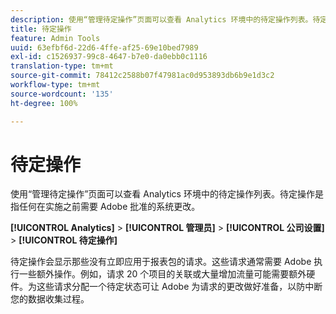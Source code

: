 ```yaml
---
description: 使用“管理待定操作”页面可以查看 Analytics 环境中的待定操作列表。待定操作是指任何在实施之前需要 Adobe 批准的系统更改。
title: 待定操作
feature: Admin Tools
uuid: 63efbf6d-22d6-4ffe-af25-69e10bed7989
exl-id: c1526937-99c8-4647-b7e0-da0ebb0c1116
translation-type: tm+mt
source-git-commit: 78412c2588b07f47981ac0d953893db6b9e1d3c2
workflow-type: tm+mt
source-wordcount: '135'
ht-degree: 100%

---
```


# 待定操作

使用“管理待定操作”页面可以查看 Analytics 环境中的待定操作列表。待定操作是指任何在实施之前需要 Adobe 批准的系统更改。

**[!UICONTROL Analytics]** > **[!UICONTROL 管理员]** > **[!UICONTROL 公司设置]** > **[!UICONTROL 待定操作]**

待定操作会显示那些没有立即应用于报表包的请求。这些请求通常需要 Adobe 执行一些额外操作。例如，请求 20 个项目的关联或大量增加流量可能需要额外硬件。为这些请求分配一个待定状态可让 Adobe 为请求的更改做好准备，以防中断您的数据收集过程。
